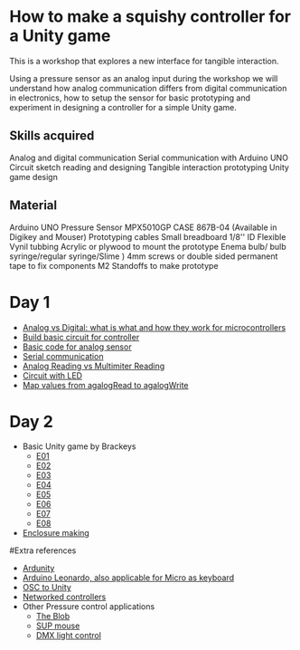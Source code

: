 # How to make a squishy controller for a Unity game


This is a workshop that explores a new interface for tangible interaction.

Using a pressure sensor as an analog input during the workshop we will understand how analog communication differs from digital communication in electronics, how to setup the sensor for basic prototyping and experiment in designing a controller for a simple Unity game.

## Skills acquired
Analog and digital communication
Serial communication with Arduino UNO 
Circuit sketch reading and designing
Tangible interaction prototyping
Unity game design

## Material
Arduino UNO 
Pressure Sensor MPX5010GP CASE 867B-04 (Available in Digikey and Mouser)
Prototyping cables 
Small breadboard
1/8'' ID Flexible Vynil tubbing 
Acrylic or plywood to mount the prototype 
Enema bulb/ bulb syringe/regular syringe/Slime )
4mm screws or double sided permanent tape to fix components
M2 Standoffs to make prototype

# Day 1 
- [Analog vs Digital: what is what and how they work for microcontrollers](https://www.youtube.com/watch?v=QsYcYknKbB0)
- [Build basic circuit for controller](https://github.com/RSofiaC/squishyWorkshop/tree/master/Arduino/Schematics)
- [Basic code for analog sensor](https://github.com/RSofiaC/squishyWorkshop/tree/master/Arduino/Sketches)
- [Serial communication](https://learn.sparkfun.com/tutorials/serial-communication/all)
- [Analog Reading vs Multimiter Reading](https://vimeo.com/90534361)
- [Circuit with LED](https://github.com/RSofiaC/squishyWorkshop/tree/master/Arduino/Schematics)
- [Map values from agalogRead to agalogWrite](https://forum.arduino.cc/index.php?topic=411914.0)

# Day 2
- Basic Unity game by Brackeys
  * [E01](https://www.youtube.com/watch?v=IlKaB1etrik)
  * [E02](https://github.com/RSofiaC/squishyWorkshop/tree/master/Arduino/Schematics)
  * [E03](https://www.youtube.com/watch?v=Au8oX5pu5u4)
  * [E04](https://www.youtube.com/watch?v=HVB6UVcb3f8)
  * [E05](https://www.youtube.com/watch?v=gAB64vfbrhI)
  * [E06](https://www.youtube.com/watch?v=D4I0I3QJAvc)
  * [E07](https://www.youtube.com/watch?v=TAGZxRMloyU&t=16s)
  * [E08](https://www.youtube.com/watch?v=VbZ9_C4-Qbo)
- [Enclosure making](https://www.ponoko.com/blog/how-to-make/making-enclosures-for-electronics-with-ponoko/)

#Extra references
- [Ardunity](https://www.youtube.com/watch?v=sfqI9YLHCL8)
- [Arduino Leonardo, also applicable for Micro as keyboard](https://www.youtube.com/watch?v=0fjuJOkk8y4&t=13s)
- [OSC to Unity](http://thomasfredericks.github.io/UnityOSC/)
- [Networked controllers](https://www.youtube.com/watch?v=TvqQJgj2XMM)
- Other Pressure control applications
  * [The Blob](https://youtu.be/q7_KyU8ibm8?t=46m59s)
  * [SUP mouse](https://www.instructables.com/id/The-Sup-a-Mouse-for-Quadriplegics-Low-Cost-and-Ope/)
  * [DMX light control](https://www.youtube.com/watch?v=Kk8fs99TJWw)
  

